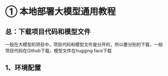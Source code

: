 # ①  本地部署大模型通用教程

## 总：下载项目代码和模型文件

一般在大模型的项目中，项目代码和模型文件是分开的，所以要分别的下载，一般项目代码在Github下载，模型文件在hugging face下载

## 1、环境配置